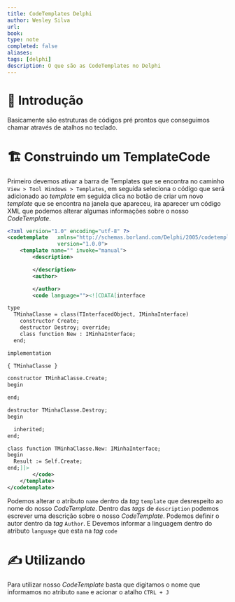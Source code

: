```yaml
---
title: CodeTemplates Delphi
author: Wesley Silva
url:
book:
type: note
completed: false
aliases:
tags: [delphi]
description: O que são as CodeTemplates no Delphi
---
```

# 🚀 Introdução
Basicamente são estruturas de códigos pré prontos que conseguimos chamar através de atalhos no teclado.

# 🏗️ Construindo um TemplateCode
Primeiro devemos ativar a barra de Templates que se encontra no caminho `View > Tool Windows > Templates`, em seguida seleciona o código que será adicionado ao _template_ em seguida clica no botão de criar um novo _template_ que se encontra na janela que apareceu, ira aparecer um código XML que podemos alterar algumas informações sobre o nosso _CodeTemplate_.

```xml
<?xml version="1.0" encoding="utf-8" ?>
<codetemplate	xmlns="http://schemas.borland.com/Delphi/2005/codetemplates"
				version="1.0.0">
	<template name="" invoke="manual">
		<description>

		</description>
		<author>

		</author>
		<code language=""><![CDATA[interface

type
  TMinhaClasse = class(TInterfacedObject, IMinhaInterface)
    constructor Create;
    destructor Destroy; override;
    class function New : IMinhaInterface;
  end;

implementation

{ TMinhaClasse }

constructor TMinhaClasse.Create;
begin

end;

destructor TMinhaClasse.Destroy;
begin

  inherited;
end;

class function TMinhaClasse.New: IMinhaInterface;
begin
  Result := Self.Create;
end;]]>
		</code>
	</template>
</codetemplate>
```

Podemos alterar o atributo  `name` dentro da _tag_ `template` que desrespeito ao nome do nosso _CodeTemplate_.
Dentro das _tags_ de `description` podemos escrever uma descrição sobre o nosso _CodeTemplate_.
Podemos definir o autor dentro da _tag_ `Author`.
E Devemos informar a linguagem dentro do atributo `language` que esta na _tag_ `code`

#  ✍️ Utilizando
Para utilizar nosso _CodeTemplate_ basta que digitamos o nome que informamos no atributo `name` e acionar o atalho `CTRL + J`